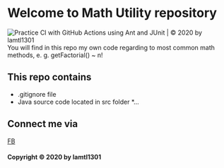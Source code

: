 # Welcome to Math Utility repository 
![Practice CI with GitHub Actions using Ant and JUnit | © 2020 by lamtl1301](https://github.com/lamtl1301/math-ulti/workflows/Practice%20CI%20with%20GitHub%20Actions%20using%20Ant%20and%20JUnit%20%7C%20%C2%A9%202020%20by%20lamtl1301/badge.svg)
You will find in this repo my own code regarding to most common math methods, e. g.
getFactorial() ~ n!

## This repo contains 
* .gitignore file
* Java source code located in src folder
*...

## Connect me via 
[FB](https://facebook.com/)

#### Copyright © 2020 by lamtl1301 
